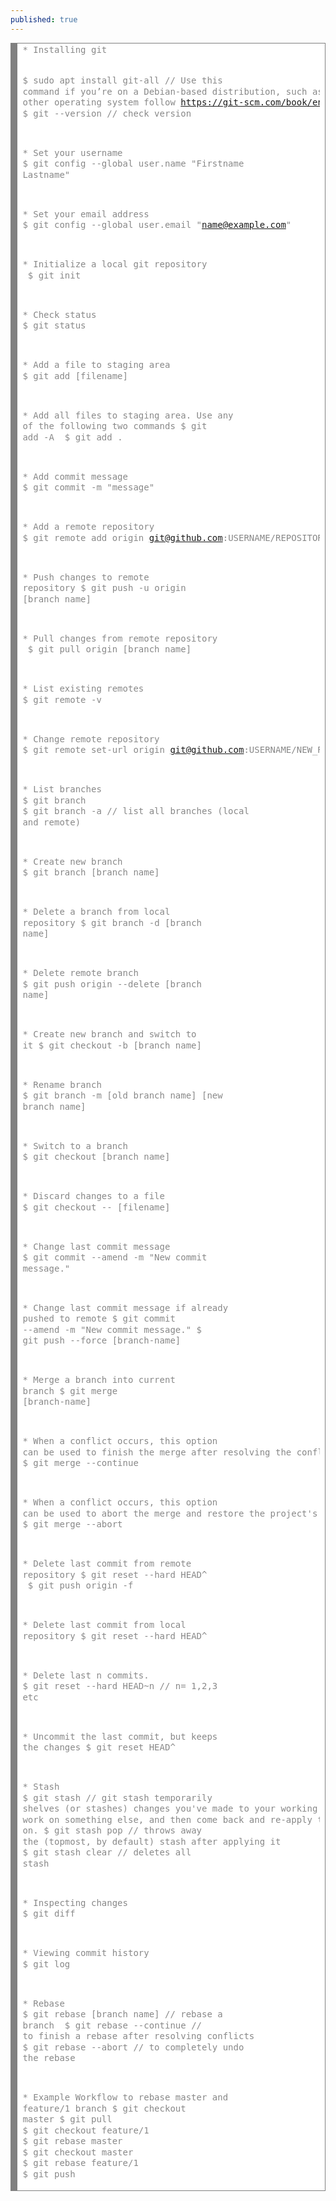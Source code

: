 ```yaml
---
published: true
---
```

<!-- HTML generated using hilite.me --><div style="background: #ffffff; overflow:auto;width:auto;border:solid gray;border-width:.1em .1em .1em .8em;padding:.2em .6em;"><pre style="margin: 0; line-height: 125%"><span style="color: #888888">* Installing git</span>
<span style="color: #888888">$ sudo apt install git-all // Use this command if you’re on a Debian-based distribution, such as Ubuntu. For other operating system follow https://git-scm.com/book/en/v2/Getting-Started-Installing-Git</span>
<span style="color: #888888">$ git --version // check version</span>

<span style="color: #888888">* Set your username</span>
<span style="color: #888888">$ git config --global user.name &quot;Firstname Lastname&quot;</span>

<span style="color: #888888">* Set your email address</span>
<span style="color: #888888">$ git config --global user.email &quot;name@example.com&quot; </span>

<span style="color: #888888">* Initialize a local git repository </span>
<span style="color: #888888">$ git init  </span>

<span style="color: #888888">* Check status</span>
<span style="color: #888888">$ git status</span>

<span style="color: #888888">* Add a file to staging area</span>
<span style="color: #888888">$ git add [filename]</span>

<span style="color: #888888">* Add all files to staging area. Use any of the following two commands</span>
<span style="color: #888888">$ git add -A </span>
<span style="color: #888888">$ git add .</span>

<span style="color: #888888">* Add commit message</span>
<span style="color: #888888">$ git commit -m &quot;message&quot;</span>

<span style="color: #888888">* Add a remote repository</span>
<span style="color: #888888">$ git remote add origin git@github.com:USERNAME/REPOSITORY.git </span>

<span style="color: #888888">* Push changes to remote repository</span>
<span style="color: #888888">$ git push -u origin [branch name] </span>

<span style="color: #888888">* Pull changes from remote repository </span>
<span style="color: #888888">$ git pull origin [branch name] </span>

<span style="color: #888888">* List existing remotes    </span>
<span style="color: #888888">$ git remote -v</span>

<span style="color: #888888">* Change remote repository</span>
<span style="color: #888888">$ git remote set-url origin git@github.com:USERNAME/NEW_REPOSITORY.git </span>

<span style="color: #888888">* List branches    </span>
<span style="color: #888888">$ git branch </span>
<span style="color: #888888">$ git branch -a	// list all branches (local and remote)</span>

<span style="color: #888888">* Create new branch </span>
<span style="color: #888888">$ git branch [branch name]	</span>

<span style="color: #888888">* Delete a branch from local repository</span>
<span style="color: #888888">$ git branch -d [branch name]</span>

<span style="color: #888888">* Delete remote branch</span>
<span style="color: #888888">$ git push origin --delete [branch name]</span>

<span style="color: #888888">* Create new branch and switch to it</span>
<span style="color: #888888">$ git checkout -b [branch name]	</span>

<span style="color: #888888">* Rename branch</span>
<span style="color: #888888">$ git branch -m [old branch name] [new branch name] </span>

<span style="color: #888888">* Switch to a branch</span>
<span style="color: #888888">$ git checkout [branch name]</span>

<span style="color: #888888">* Discard changes to a file</span>
<span style="color: #888888">$ git checkout -- [filename]</span>

<span style="color: #888888">* Change last commit message </span>
<span style="color: #888888">$ git commit --amend -m &quot;New commit message.&quot;</span>

<span style="color: #888888">* Change last commit message if already pushed to remote</span>
<span style="color: #888888">$ git commit --amend -m &quot;New commit message.&quot;</span>
<span style="color: #888888">$ git push --force [branch-name] </span>

<span style="color: #888888">* Merge a branch into current branch</span>
<span style="color: #888888">$ git merge [branch-name]</span>

<span style="color: #888888">*  When a conflict occurs, this option can be used to finish the merge after resolving the conflicts</span>
<span style="color: #888888">$ git merge --continue</span>

<span style="color: #888888">* When a conflict occurs, this option can be used to abort the merge and restore the project&#39;s state</span>
<span style="color: #888888">$ git merge --abort </span>

<span style="color: #888888">* Delete last commit from remote repository</span>
<span style="color: #888888">$ git reset --hard HEAD^ </span>
<span style="color: #888888">$ git push origin -f</span>

<span style="color: #888888">* Delete last commit from local repository</span>
<span style="color: #888888">$ git reset --hard HEAD^ </span>

<span style="color: #888888">* Delete last n commits.</span>
<span style="color: #888888">$ git reset --hard HEAD~n // n= 1,2,3 etc</span>

<span style="color: #888888">* Uncommit the last commit, but keeps the changes</span>
<span style="color: #888888">$ git reset HEAD^ </span>

<span style="color: #888888">* Stash </span>
<span style="color: #888888">$ git stash // git stash temporarily shelves (or stashes) changes you&#39;ve made to your working copy so you can work on something else, and then come back and re-apply them later on.</span>
<span style="color: #888888">$ git stash pop //  throws away the (topmost, by default) stash after applying it</span>
<span style="color: #888888">$ git stash clear // deletes all stash</span>

<span style="color: #888888">* Inspecting changes</span>
<span style="color: #888888">$ git diff</span>

<span style="color: #888888">* Viewing commit history</span>
<span style="color: #888888">$ git log</span>

<span style="color: #888888">* Rebase</span>
<span style="color: #888888">$ git rebase [branch name] // rebase a branch </span>
<span style="color: #888888">$ git rebase --continue // to finish a rebase after resolving conflicts</span>
<span style="color: #888888">$ git rebase --abort // to completely undo the rebase</span>

<span style="color: #888888">* Example Workflow to rebase master and feature/1 branch</span>
<span style="color: #888888">$ git checkout master</span>
<span style="color: #888888">$ git pull</span>
<span style="color: #888888">$ git checkout feature/1</span>
<span style="color: #888888">$ git rebase master</span>
<span style="color: #888888">$ git checkout master</span>
<span style="color: #888888">$ git rebase feature/1</span>
<span style="color: #888888">$ git push</span>
</pre></div>
